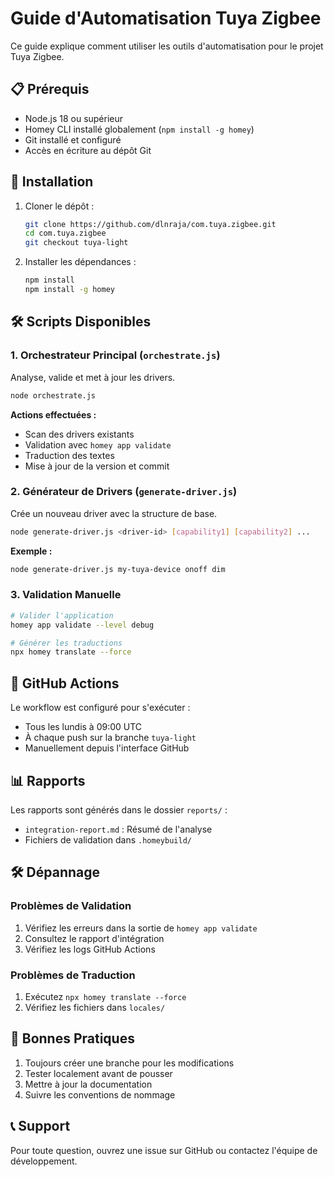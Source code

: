 # Guide d'Automatisation Tuya Zigbee

Ce guide explique comment utiliser les outils d'automatisation pour le projet Tuya Zigbee.

## 📋 Prérequis

- Node.js 18 ou supérieur
- Homey CLI installé globalement (`npm install -g homey`)
- Git installé et configuré
- Accès en écriture au dépôt Git

## 🚀 Installation

1. Cloner le dépôt :
   ```bash
   git clone https://github.com/dlnraja/com.tuya.zigbee.git
   cd com.tuya.zigbee
   git checkout tuya-light
   ```

2. Installer les dépendances :
   ```bash
   npm install
   npm install -g homey
   ```

## 🛠️ Scripts Disponibles

### 1. Orchestrateur Principal (`orchestrate.js`)

Analyse, valide et met à jour les drivers.

```bash
node orchestrate.js
```

**Actions effectuées :**
- Scan des drivers existants
- Validation avec `homey app validate`
- Traduction des textes
- Mise à jour de la version et commit

### 2. Générateur de Drivers (`generate-driver.js`)

Crée un nouveau driver avec la structure de base.

```bash
node generate-driver.js <driver-id> [capability1] [capability2] ...
```

**Exemple :**
```bash
node generate-driver.js my-tuya-device onoff dim
```

### 3. Validation Manuelle

```bash
# Valider l'application
homey app validate --level debug

# Générer les traductions
npx homey translate --force
```

## 🔄 GitHub Actions

Le workflow est configuré pour s'exécuter :
- Tous les lundis à 09:00 UTC
- À chaque push sur la branche `tuya-light`
- Manuellement depuis l'interface GitHub

## 📊 Rapports

Les rapports sont générés dans le dossier `reports/` :
- `integration-report.md` : Résumé de l'analyse
- Fichiers de validation dans `.homeybuild/`

## 🛠️ Dépannage

### Problèmes de Validation
1. Vérifiez les erreurs dans la sortie de `homey app validate`
2. Consultez le rapport d'intégration
3. Vérifiez les logs GitHub Actions

### Problèmes de Traduction
1. Exécutez `npx homey translate --force`
2. Vérifiez les fichiers dans `locales/`

## 📝 Bonnes Pratiques

1. Toujours créer une branche pour les modifications
2. Tester localement avant de pousser
3. Mettre à jour la documentation
4. Suivre les conventions de nommage

## 📞 Support

Pour toute question, ouvrez une issue sur GitHub ou contactez l'équipe de développement.
